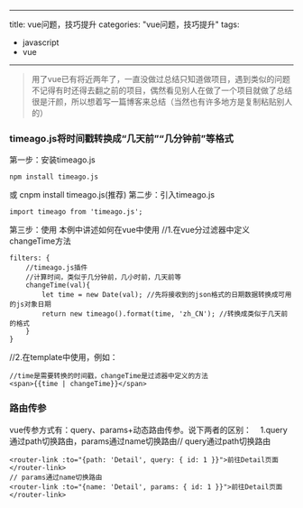 
---
title: vue问题，技巧提升
categories: "vue问题，技巧提升"
tags:
  - javascript
  - vue
---

> 用了vue已有将近两年了，一直没做过总结只知道做项目，遇到类似的问题不记得有时还得去翻之前的项目，偶然看见别人在做了一个项目就做了总结很是汗颜，所以想着写一篇博客来总结（当然也有许多地方是复制粘贴别人的）

### timeago.js将时间戳转换成“几天前”“几分钟前”等格式

第一步：安装timeago.js
```
npm install timeago.js
```
或
cnpm install timeago.js(推荐)
第二步：引入timeago.js
```
import timeago from 'timeago.js';
```
第三步：使用
本例中讲述如何在vue中使用
//1.在vue分过滤器中定义changeTime方法
```
filters: {
    //timeago.js插件
    //计算时间，类似于几分钟前，几小时前，几天前等
    changeTime(val){
        let time = new Date(val); //先将接收到的json格式的日期数据转换成可用的js对象日期
        return new timeago().format(time, 'zh_CN'); //转换成类似于几天前的格式
    }
}
```
//2.在template中使用，例如：
```
//time是需要转换的时间戳，changeTime是过滤器中定义的方法
<span>{{time | changeTime}}</span>
```

### 路由传参

vue传参方式有：query、params+动态路由传参。说下两者的区别：    1.query通过path切换路由，params通过name切换路由// query通过path切换路由
```
<router-link :to="{path: 'Detail', query: { id: 1 }}">前往Detail页面</router-link>
// params通过name切换路由
<router-link :to="{name: 'Detail', params: { id: 1 }}">前往Detail页面</router-link>
```
